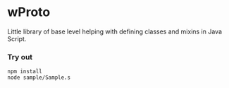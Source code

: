 # wProto

Little library of base level helping with defining classes and mixins in Java Script.

### Try out
```
npm install
node sample/Sample.s
```
















